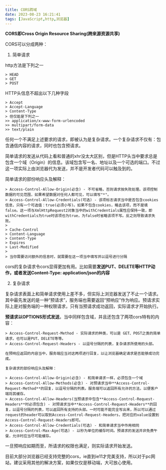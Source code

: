 ```yaml
---
title: CORS跨域
date: 2023-08-23 16:21:41
tags: [JavaScript,http,浏览器]
---
```


**CORS即Cross Origin Resource Sharing(跨来源资源共享)**

CORS可以分成两种：

1. 简单请求
  
  http方法是下列之一
  
    > HEAD
    > GET
    > POST

  HTTP头信息不超出以下几种字段
  
    > Accept
    > Accept-Language
    > Content-Type
    > 但仅能是下列之一
    >> application/x-www-form-urlencoded
    >> multipart/form-data
    >> text/plain
  
  任何一个不满足上述要求的请求，即被认为是复杂请求。一个复杂请求不仅有：包含通信内容的请求，同时也包含预请求。

  简单请求的发送从代码上看和普通的xhr没太大区别，但是HTTP头当中要求总是包含一个域（Origin）的信息。该域包含写一名、地址以及一个可选的端口。不过这一项实际上由浏览器代为发送，并不是开发者代码可以触及到的。

  简单请求的部份响应头及解释：

    > Access-Control-Allow-Origin(必含) - 不可省略，否则请求按失败处理。该项控制数据的可见范围，如果希望数据对任何人都可见，可以填写"*"。
    > Access-Control-Allow-Credentials(可选) - 该项标志请求当中是否包含cookies信息，只有一个可选值：true(必须小写)。如果不包含cookies，略去该项，而不是填false。这一项与XmlHttpRequest2对象当中的withCredentials属性应保持一致，即withCredentials为true时该项也为true，为false时省略该项不写。反之则导致请求失败。
    >
    > Cache-Control
    > Content-Language
    > Content-Type
    > Expires
    > Last-Modified
    >
    > 当你需要访问额外的信息时，就需要在这一项当中填写并以逗号进行分隔

  cors的复杂请求令cors显得更加有用。比如需要**发送PUT、DELETE等HTTP动作，或者发送Content-Type: application/json的内容**

2. 复杂请求
  
  复杂请求表面上和简单请求使用上差不多，但实际上浏览器发送了不止一个请求。其中最先发送的是一种“预请求”，服务端也需要返回“预响应”作为响应。预请求实际上是对服务端的一种权限请求，只有当预请求成功返回，实际请求才开始执行。

  **预请求以OPTIONS形式发送**，当中同样包含域，并且还包含了两项cors特有的内容：

    > Access-Control-Request-Method - 实际请求的种类，可以是 GET、POST之类的简单请求，也可以是PUT、DELETE等等。
    > Access-Control-Request-Headers - 以逗号分隔的列表，复杂请求所使用的头部。

    在预响应返回的内容当中，服务端应当对这两项进行回复，以让浏览器确定请求是否能够成功完成。

    复杂请求的部份响应头及解释：

    > Access-Control-Allow-Origin(必含) - 和简单请求一样，必须包含一个域
    > Access-Control-Allow-Methods(必含) - 对预请求当中**Access-Control-Request-Method**的回复，以逗号分隔的列表。服务端可以返回所有允许的方法，以便客户端将其缓存。
    > Access-Control-Allow-Headers(当预请求中包含**Access-Control-Request-Headers**时必须包含) - 对预请求当中**Access-Control-Request-Headers**的回复，以逗号分隔的列表，可以返回所有支持的头部。一时可能不能完全写出来，所以可以通过request的header可以取到Access-Control-Request-Headers，把对应的value设置到Access-Control-Request-Headers即可。
    > Access-Control-Allow-Credentials(可选) - 和简单请求当中作用相同
    > Access-Control-Max-Age(可选) - 以秒为单位的缓存时间。预请求的发送并非免费午餐，允许时应当尽可能缓存。

  一旦预响应如期而至，所请求的权限也满足，则实际请求开始发送。

  目前大部分浏览器已经支持完整的cors，ie直到ie11才完美支持，所以对于pc网站，建议采用其他的解决方案，如果仅仅是移动端，大可放心使用。
